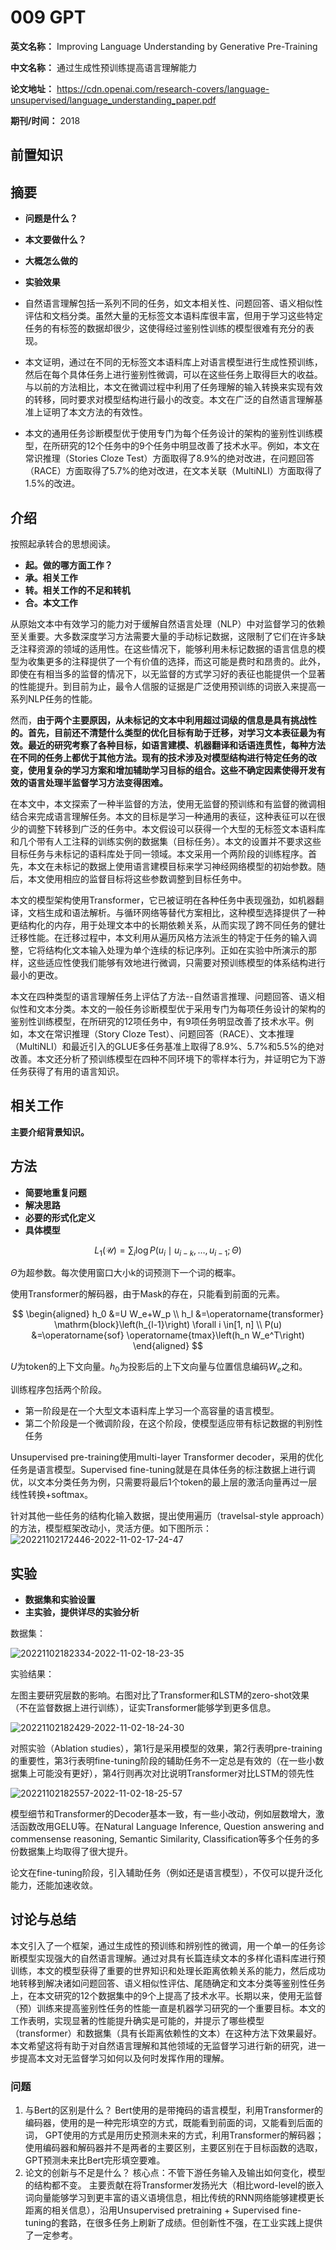 # 009 GPT

**英文名称：** Improving Language Understanding by Generative Pre-Training

**中文名称：** 通过生成性预训练提高语言理解能力

**论文地址：** https://cdn.openai.com/research-covers/language-unsupervised/language_understanding_paper.pdf

**期刊/时间：** 2018

## 前置知识

## 摘要

- **问题是什么？**
- **本文要做什么？**
- **大概怎么做的**
- **实验效果**

- 自然语言理解包括一系列不同的任务，如文本相关性、问题回答、语义相似性评估和文档分类。虽然大量的无标签文本语料库很丰富，但用于学习这些特定任务的有标签的数据却很少，这使得经过鉴别性训练的模型很难有充分的表现。
  
- 本文证明，通过在不同的无标签文本语料库上对语言模型进行生成性预训练，然后在每个具体任务上进行鉴别性微调，可以在这些任务上取得巨大的收益。与以前的方法相比，本文在微调过程中利用了任务理解的输入转换来实现有效的转移，同时要求对模型结构进行最小的改变。本文在广泛的自然语言理解基准上证明了本文方法的有效性。

- 本文的通用任务诊断模型优于使用专门为每个任务设计的架构的鉴别性训练模型，在所研究的12个任务中的9个任务中明显改善了技术水平。例如，本文在常识推理（Stories Cloze Test）方面取得了8.9%的绝对改进，在问题回答（RACE）方面取得了5.7%的绝对改进，在文本关联（MultiNLI）方面取得了1.5%的改进。

## 介绍

按照起承转合的思想阅读。
- **起。做的哪方面工作？**
- **承。相关工作**
- **转。相关工作的不足和转机**
- **合。本文工作**

从原始文本中有效学习的能力对于缓解自然语言处理（NLP）中对监督学习的依赖至关重要。大多数深度学习方法需要大量的手动标记数据，这限制了它们在许多缺乏注释资源的领域的适用性。在这些情况下，能够利用未标记数据的语言信息的模型为收集更多的注释提供了一个有价值的选择，而这可能是费时和昂贵的。此外，即使在有相当多的监督的情况下，以无监督的方式学习好的表征也能提供一个显著的性能提升。到目前为止，最令人信服的证据是广泛使用预训练的词嵌入来提高一系列NLP任务的性能。

然而，**由于两个主要原因，从未标记的文本中利用超过词级的信息是具有挑战性的。首先，目前还不清楚什么类型的优化目标有助于迁移，对学习文本表征最为有效。最近的研究考察了各种目标，如语言建模、机器翻译和话语连贯性，每种方法在不同的任务上都优于其他方法。现有的技术涉及对模型结构进行特定任务的改变，使用复杂的学习方案和增加辅助学习目标的组合。这些不确定因素使得开发有效的语言处理半监督学习方法变得困难。**

在本文中，本文探索了一种半监督的方法，使用无监督的预训练和有监督的微调相结合来完成语言理解任务。本文的目标是学习一种通用的表征，这种表征可以在很少的调整下转移到广泛的任务中。本文假设可以获得一个大型的无标签文本语料库和几个带有人工注释的训练实例的数据集（目标任务）。本文的设置并不要求这些目标任务与未标记的语料库处于同一领域。本文采用一个两阶段的训练程序。首先，本文在未标记的数据上使用语言建模目标来学习神经网络模型的初始参数。随后，本文使用相应的监督目标将这些参数调整到目标任务中。

本文的模型架构使用Transformer，它已被证明在各种任务中表现强劲，如机器翻译，文档生成和语法解析。与循环网络等替代方案相比，这种模型选择提供了一种更结构化的内存，用于处理文本中的长期依赖关系，从而实现了跨不同任务的健壮迁移性能。在迁移过程中，本文利用从遍历风格方法派生的特定于任务的输入调整，它将结构化文本输入处理为单个连续的标记序列。正如在实验中所演示的那样，这些适应性使我们能够有效地进行微调，只需要对预训练模型的体系结构进行最小的更改。

本文在四种类型的语言理解任务上评估了方法--自然语言推理、问题回答、语义相似性和文本分类。本文的一般任务诊断模型优于采用专门为每项任务设计的架构的鉴别性训练模型，在所研究的12项任务中，有9项任务明显改善了技术水平。例如，本文在常识推理（Story Cloze Test）、问题回答（RACE）、文本推理（MultiNLI）和最近引入的GLUE多任务基准上取得了8.9%、5.7%和5.5%的绝对改善。本文还分析了预训练模型在四种不同环境下的零样本行为，并证明它为下游任务获得了有用的语言知识。

## 相关工作

**主要介绍背景知识。**



## 方法

- **简要地重复问题**
- **解决思路**
- **必要的形式化定义**
- **具体模型**

$$
L_1(\mathcal{U})=\sum_i \log P\left(u_i \mid u_{i-k}, \ldots, u_{i-1} ; \Theta\right)
$$

$\Theta$为超参数。每次使用窗口大小k的词预测下一个词的概率。

使用Transformer的解码器，由于Mask的存在，只能看到前面的元素。

$$
\begin{aligned}
h_0 &=U W_e+W_p \\
h_l &=\operatorname{transformer} \mathrm{block}\left(h_{l-1}\right) \forall i \in[1, n] \\
P(u) &=\operatorname{sof} \operatorname{tmax}\left(h_n W_e^T\right)
\end{aligned}
$$

$U$为token的上下文向量。$h_0$为投影后的上下文向量与位置信息编码$W_e$之和。

训练程序包括两个阶段。
- 第一阶段是在一个大型文本语料库上学习一个高容量的语言模型。
- 第二个阶段是一个微调阶段，在这个阶段，使模型适应带有标记数据的判别性任务

Unsupervised pre-training使用multi-layer Transformer decoder，采用的优化任务是语言模型。Supervised fine-tuning就是在具体任务的标注数据上进行调优，以文本分类任务为例，只需要将最后1个token的最上层的激活向量再过一层线性转换+softmax。

针对其他一些任务的结构化输入数据，提出使用遍历（travelsal-style approach）的方法，模型框架改动小，灵活方便。如下图所示：
![20221102172446-2022-11-02-17-24-47](https://cdn.jsdelivr.net/gh/ironartisan/picRepo/20221102172446-2022-11-02-17-24-47.png)



## 实验

- **数据集和实验设置**
- **主实验，提供详尽的实验分析**

数据集：

![20221102182334-2022-11-02-18-23-35](https://cdn.jsdelivr.net/gh/ironartisan/picRepo/20221102182334-2022-11-02-18-23-35.png)

实验结果：

左图主要研究层数的影响。右图对比了Transformer和LSTM的zero-shot效果（不在监督数据上进行训练），证实Transformer能够学到更多信息。

![20221102182429-2022-11-02-18-24-30](https://cdn.jsdelivr.net/gh/ironartisan/picRepo/20221102182429-2022-11-02-18-24-30.png)


对照实验（Ablation studies），第1行是采用模型的效果，第2行表明pre-training的重要性，第3行表明fine-tuning阶段的辅助任务不一定总是有效的（在一些小数据集上可能没有更好），第4行则再次对比说明Transformer对比LSTM的领先性

![20221102182557-2022-11-02-18-25-57](https://cdn.jsdelivr.net/gh/ironartisan/picRepo/20221102182557-2022-11-02-18-25-57.png)

模型细节和Transformer的Decoder基本一致，有一些小改动，例如层数增大，激活函数改用GELU等。在Natural Language Inference, Question answering and commensense reasoning, Semantic Similarity, Classification等多个任务的多份数据集上均取得了很大提升。

论文在fine-tuning阶段，引入辅助任务（例如还是语言模型），不仅可以提升泛化能力，还能加速收敛。


## 讨论与总结

本文引入了一个框架，通过生成性的预训练和辨别性的微调，用一个单一的任务诊断模型实现强大的自然语言理解。通过对具有长篇连续文本的多样化语料库进行预训练，本文的模型获得了重要的世界知识和处理长距离依赖关系的能力，然后成功地转移到解决诸如问题回答、语义相似性评估、尾随确定和文本分类等鉴别性任务上，在本文研究的12个数据集中的9个上提高了技术水平。长期以来，使用无监督（预）训练来提高鉴别性任务的性能一直是机器学习研究的一个重要目标。本文的工作表明，实现显著的性能提升确实是可能的，并提示了哪些模型（transformer）和数据集（具有长距离依赖性的文本）在这种方法下效果最好。本文希望这将有助于对自然语言理解和其他领域的无监督学习进行新的研究，进一步提高本文对无监督学习如何以及何时发挥作用的理解。

### 问题

1. 与Bert的区别是什么？
   Bert使用的是带掩码的语言模型，利用Transformer的编码器，使用的是一种完形填空的方式，既能看到前面的词，又能看到后面的词，
   GPT使用的方式是用历史预测未来的方式，利用Transformer的解码器；使用编码器和解码器并不是两者的主要区别，主要区别在于目标函数的选取，GPT预测未来比Bert完形填空要难。
2. 论文的创新与不足是什么？
    核心点：不管下游任务输入及输出如何变化，模型的结构都不变。
    主要贡献在将Transformer发扬光大（相比word-level的嵌入词向量能够学习到更丰富的语义语境信息，相比传统的RNN网络能够建模更长距离的相关信息），沿用Unsupervised pretraining + Supervised fine-tuning的套路，在很多任务上刷新了成绩。但创新性不强，在工业实践上提供了一定参考。